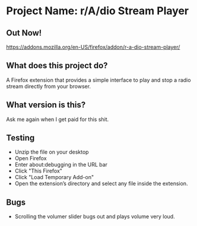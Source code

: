 # Project Name: r/A/dio Stream Player

## Out Now!
https://addons.mozilla.org/en-US/firefox/addon/r-a-dio-stream-player/

## What does this project do?
A Firefox extension that provides a simple interface to play and stop a radio stream directly from your browser.

## What version is this?
Ask me again when I get paid for this shit.

## Testing
* Unzip the file on your desktop
* Open Firefox
* Enter about:debugging in the URL bar
* Click "This Firefox"
* Click "Load Temporary Add-on"
* Open the extension’s directory and select any file inside the extension.


## Bugs 
* Scrolling the volumer slider bugs out and plays volume very loud.
